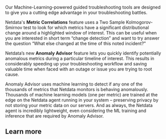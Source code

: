 <!--
title: "Overview"
sidebar_label: "Overview"
custom_edit_url: "https://github.com/netdata/learn/blob/master/docs/concepts/netdata-cloud/overview.md"
sidebar_position: "1900"
learn_status: "Published"
learn_topic_type: "Concepts"
learn_rel_path: "Concepts/Netdata cloud"
learn_docs_purpose: "Overview page"
-->


Our Machine-Learning-powered guided troubleshooting tools are designed to give you a cutting edge advantage in your
troubleshooting battles.

Netdata's **Metric Correlations** feature uses a Two Sample Kolmogorov-Smirnov test to look for which metrics have a
significant distributional change around a highlighted window of interest. This can be useful when you are interested in
short term “change detection” and want to try answer the question “What else changed at the time of this noted
incident?"

Netdata’s new **Anomaly Advisor** feature lets you quickly identify potentially anomalous metrics during a particular
timeline of interest. This results in considerably speeding up your troubleshooting workflow and saving valuable time
when faced with an outage or issue you are trying to root cause.

Anomaly Advisor uses machine learning to detect if any one of the thousands of metrics that Netdata monitors is behaving
anomalously. Thousands of machine learning models (one per metric) are trained at the edge on the Netdata agent running
in your system – preserving privacy by not storing your metric data on our servers. And as always, the Netdata agent is
incredibly lightweight, even considering the ML training and inference that are required by Anomaly Advisor.

## Learn more

<Grid columns="2">
  <Box
    title="Guided troubleshooting tools">
    <BoxList>
      <BoxListItem to="https://github.com/netdata/netdata/blob/master/docs/concepts/guided-troubleshooting/machine-learning-powered-anomaly-advisor.md" title="Anamoly Advisor" />
      <BoxListItem to="https://github.com/netdata/netdata/blob/master/docs/concepts/guided-troubleshooting/metric-correlations.md" title="Metrics Correlations" />
    </BoxList>
  </Box>
</Grid>
